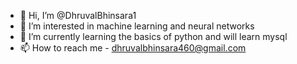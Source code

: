 - 👋 Hi, I’m @DhruvalBhinsara1
- 👀 I’m interested in machine learning and neural networks 
- 🌱 I’m currently learning the basics of python and will learn mysql
- 📫 How to reach me - dhruvalbhinsara460@gmail.com

<!---
DhruvalBhinsara1/DhruvalBhinsara1 is a ✨ special ✨ repository because its `README.md` (this file) appears on your GitHub profile.
You can click the Preview link to take a look at your changes.
--->
